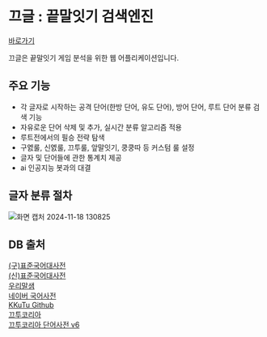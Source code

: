 # 끄글 : 끝말잇기 검색엔진

[바로가기](https://singrum.github.io/ggeugle)

끄글은 끝말잇기 게임 분석을 위한 웹 어플리케이션입니다.

## 주요 기능

- 각 글자로 시작하는 공격 단어(한방 단어, 유도 단어), 방어 단어, 루트 단어 분류 검색 기능
- 자유로운 단어 삭제 및 추가, 실시간 분류 알고리즘 적용
- 루트전에서의 필승 전략 탐색
- 구엜룰, 신엜룰, 끄투룰, 앞말잇기, 쿵쿵따 등 커스텀 룰 설정
- 글자 및 단어들에 관한 통계치 제공
- ai 인공지능 봇과의 대결

## 글자 분류 절차

![화면 캡처 2024-11-18 130825](https://github.com/user-attachments/assets/21a80392-60ad-4b1b-a54d-e3135c51715f)

## DB 출처

[(구)표준국어대사전](https://github.com/korean-word-game/db)  
[(신)표준국어대사전](https://stdict.korean.go.kr/main/main.do)  
[우리말샘](https://opendict.korean.go.kr/main)  
[네이버 국어사전](https://ko.dict.naver.com/#/main)  
[KKuTu Github](https://github.com/JJoriping/KKuTu)  
[끄투코리아](https://kkutu.co.kr/)  
[끄투코리아 단어사전 v6](https://kkutudic.pythonanywhere.com/)